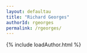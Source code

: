 ```yaml
---
layout: defaultau
title: "Richard Georges"
authorId: rgeorges
permalink: /rgeorges/
---
```

{% include loadAuthor.html %}
<script>
    $(document).ready(function(){
        showAuthorBio('{{ page.authorId }}');
   });
</script>